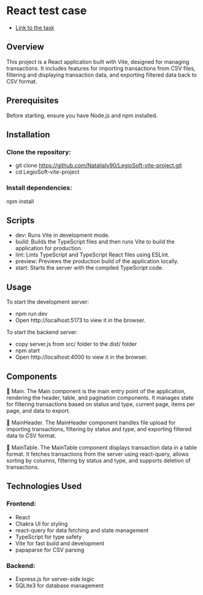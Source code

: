 # React test case

- [Link to the task](https://github.com/emleonid/test-case-react/)

## Overview

This project is a React application built with Vite, designed for managing transactions. It includes features for importing transactions from CSV files, filtering and displaying transaction data, and exporting filtered data back to CSV format.

## Prerequisites

Before starting, ensure you have Node.js and npm installed.

## Installation

### Clone the repository:

- git clone https://github.com/NataliaIv90/LegioSoft-vite-project.git
- cd LegioSoft-vite-project

### Install dependencies:

npm install

## Scripts

- dev: Runs Vite in development mode.
- build: Builds the TypeScript files and then runs Vite to build the application for production.
- lint: Lints TypeScript and TypeScript React files using ESLint.
- preview: Previews the production build of the application locally.
- start: Starts the server with the compiled TypeScript code.

## Usage

To start the development server:

- npm run dev
- Open http://localhost:5173 to view it in the browser.

To start the backend server:

- copy server.js from src/ folder to the dist/ folder
- npm start
- Open http://localhost:4000 to view it in the browser.

## Components

📗 Main. The Main component is the main entry point of the application, rendering the header, table, and pagination components. It manages state for filtering transactions based on status and type, current page, items per page, and data to export.

📗 MainHeader. The MainHeader component handles file upload for importing transactions, filtering by status and type, and exporting filtered data to CSV format.

📗 MainTable. The MainTable component displays transaction data in a table format. It fetches transactions from the server using react-query, allows sorting by columns, filtering by status and type, and supports deletion of transactions.

## Technologies Used

### Frontend:

- React
- Chakra UI for styling
- react-query for data fetching and state management
- TypeScript for type safety
- Vite for fast build and development
- papaparse for CSV parsing

### Backend:

- Express.js for server-side logic
- SQLite3 for database management
